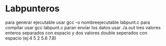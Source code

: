 # Labpunteros
para generar ejecutable usar gcc -o nombreejecutable labpunt.c
para compilar usar gcc labpunt.c
paran enviar los datos usar ./a.out tres valores enteros separados con espacio y dos valores double seperados con espacio (ej:4 5 2 5.6 7.8)
